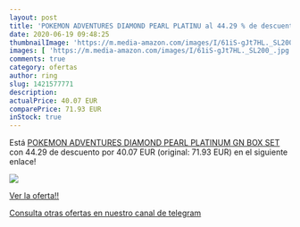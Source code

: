 ```yaml
---
layout: post
title: 'POKEMON ADVENTURES DIAMOND PEARL PLATINU al 44.29 % de descuento'
date: 2020-06-19 09:48:25
thumbnailImage: 'https://m.media-amazon.com/images/I/61iS-gJt7HL._SL200_.jpg'
images: [ 'https://m.media-amazon.com/images/I/61iS-gJt7HL._SL200_.jpg' ]
comments: true
category: ofertas
author: ring
slug: 1421577771
description:
actualPrice: 40.07 EUR
comparePrice: 71.93 EUR
inStock: true
---
```


Está [POKEMON ADVENTURES DIAMOND PEARL PLATINUM GN BOX SET](https://www.amazon.com/dp/1421577771/?tag=redken08-20) con 44.29 de descuento por 40.07 EUR (original: 71.93 EUR) en el siguiente enlace!

[![](https://m.media-amazon.com/images/I/61iS-gJt7HL._SL200_.jpg)](https://www.amazon.com/dp/1421577771/?tag=redken08-20)

[Ver la oferta!!](https://www.amazon.com/dp/1421577771/?tag=redken08-20)

[Consulta otras ofertas en nuestro canal de telegram](https://t.me/s/ofertas25)

